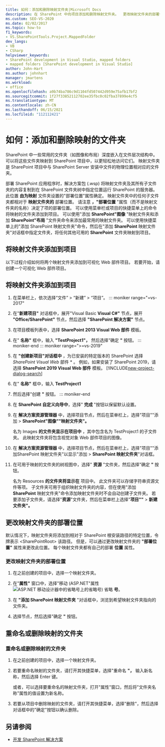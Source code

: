 ```yaml
---
title: 如何：添加和删除映射文件夹|Microsoft Docs
description: 在 SharePoint 中向项目添加和删除映射文件夹。  更改映射文件夹的部署位置。 重命名或删除映射的文件夹。
ms.custom: SEO-VS-2020
ms.date: 02/02/2017
ms.topic: how-to
f1_keywords:
- VS.SharePointTools.Project.MappedFolder
dev_langs:
- VB
- CSharp
helpviewer_keywords:
- SharePoint development in Visual Studio, mapped folders
- mapped folders [SharePoint development in Visual Studio]
author: John-Hart
ms.author: johnhart
manager: jmartens
ms.workload:
- office
ms.openlocfilehash: a9b74ba786c9d1104fd507442d959e75afb17bf2
ms.sourcegitcommit: 1f27f33852112702ee35fbc0c02fba37899e4cf5
ms.translationtype: MT
ms.contentlocale: zh-CN
ms.lasthandoff: 06/15/2021
ms.locfileid: "112112421"
---
```

# <a name="how-to-add-and-remove-mapped-folders"></a>如何：添加和删除映射的文件夹

  SharePoint 中一些常用的文件夹（如图像和布局）深度嵌入在文件层次结构中。 可以将这些文件夹映射到 SharePoint 项目中，以更轻松地访问它们。 映射文件夹是 SharePoint 项目中与 SharePoint Server 安装中文件的物理位置相对应的文件夹。

 部署 SharePoint 应用程序时，解决方案包 (.wsp) 将映射文件夹及其所有子文件夹的内容复制到在 SharePoint 文件夹树中指定位置运行 SharePoint 的服务器。 此位置 **由为映射** 文件夹设置的"部署位置"属性确定。 映射文件夹中的任何子文件夹都相对于 **映射文件夹的** 部署位置。 请注意 **，"部署位置** "属性（而不是映射文件夹的名称）决定了项的部署位置。
可以使用菜单栏或项目的快捷菜单上的命令将映射的文件夹添加到项目。 可以使用"添加 **SharePoint"图像** "映射文件夹和添加 **SharePoint"布局** "文件夹命令来添加最常用的映射文件夹。 可以使用快捷菜单上的"添加 SharePoint 映射文件夹"命令，然后在"添加 **SharePoint** 映射文件夹"对话框中指定文件夹，将任何其他可用的 **SharePoint** 文件夹映射到项目。

## <a name="add-mapped-folders-to-a-project"></a>将映射文件夹添加到项目

 以下过程介绍如何将两个映射文件夹添加到可视化 Web 部件项目。 若要开始，请创建一个可视化 Web 部件项目。

## <a name="to-add-mapped-folders-to-a-project"></a>将映射文件夹添加到项目

1. 在菜单栏上，依次选择“文件” > “新建” > “项目”。
::: moniker range="=vs-2017"
2. 在"**新建项目"** 对话框中，展开"Visual Basic **Visual C#"** 节点，展开 **"Office/SharePoint"** 节点，然后选择 **"SharePoint 解决方案"** 节点。 

3. 在项目模板列表中，选择 **SharePoint 2013 Visual Web 部件** 模板。

4. 在" **名称"** 框中，输入 **"TestProject1"，** 然后选择"确定 **"** 按钮。
::: moniker-end
::: moniker range=">=vs-2019"
2. 在 **"创建新项目"对话框中** ，为已安装的特定版本的 SharePoint 选择 *SharePoint Visual Web* 部件 * 。 例如，如果安装了 SharePoint 2019，请选择 **SharePoint 2019 Visual Web 部件** 模板。
    [!INCLUDE[new-project-dialog-search](../sharepoint/includes/new-project-dialog-search-md.md)]

3. 在" **名称"** 框中，输入 **TestProject1**
4. 然后选择"创建 **"** 按钮。
::: moniker-end

5. 在 **SharePoint 自定义向导中**，选择" **完成** "按钮以保留默认设置。

6. 在 **解决方案资源管理器** 中，选择项目节点，然后在菜单栏上，选择"项目""添加  >  **SharePoint"图像""映射文件夹"。**

     名为 Images **的文件夹显示在项目中** ，其中包含名为 TestProject1 的子文件夹。 此映射文件夹将包含视觉对象 Web 部件项目的图像。

7. 在 **解决方案资源管理器** 中，选择项目节点，然后在菜单栏上，选择"项目""添加SharePoint 映射文件夹"以显示"添加  >  **SharePoint 映射文件夹**"对话框。

8. 在可用于映射的文件夹的树视图中，选择" **资源** "文件夹，然后选择"确定 **"** 按钮。

     名为 Resources **的文件夹将显示在** 项目中。 此文件夹可以存储字符串资源文件等项。 子文件夹可用于组织映射文件夹的内容，但在使用"添加 **SharePoint** 映射文件夹"命令添加映射文件夹时不会自动创建子文件夹。 若要添加子文件夹，请选择"**资源**"文件夹，然后在菜单栏上选择"**项目""**  >  **新建文件夹"。**

## <a name="change-the-deployment-location-of-a-mapped-folder"></a>更改映射文件夹的部署位置

 默认情况下，映射文件夹将添加到相对于 SharePoint 根安装路径的特定位置，令牌表示 \<SharePointRoot> 该路径。 但是，可以通过更改映射文件夹的 **"部署位置"** 属性来更改此位置。 每个映射文件夹都有自己的部署 **位置** 属性。

### <a name="to-change-the-deployment-location-of-a-mapped-folder"></a>更改映射文件夹的部署位置

1. 在之前创建的项目中，选择一个映射文件夹。

2. 在"**属性"** 窗口中，选择"移动 (ASP.NET"属性 ![](../sharepoint/media/mwellipsis.gif "ASP.NET 移动设计器中的省略号")上的省略号) 省略 **号**。

3. 在 **"添加 SharePoint 映射文件夹** "对话框中，浏览到希望映射文件夹指向的文件夹。

4. 选择节点，然后选择"确定 **"** 按钮。

## <a name="rename-or-remove-mapped-folders"></a>重命名或删除映射的文件夹

### <a name="to-rename-or-remove-a-mapped-folder"></a>重命名或删除映射的文件夹

1. 在之前创建的项目中，选择一个映射文件夹。

2. 若要重命名映射的文件夹，请打开其快捷菜单，选择"重命名 **"，** 输入新名称，然后选择 Enter 键。

     或者，可以选择要重命名的映射文件夹，打开"属性"窗口，然后将"文件夹名称"属性的值设置为新名称。 

3. 若要从项目中删除映射的文件夹，请打开其快捷菜单，选择"删除"，然后选择对话框中的"确定"按钮以确认删除。

## <a name="see-also"></a>另请参阅

- [开发 SharePoint 解决方案](../sharepoint/developing-sharepoint-solutions.md)
